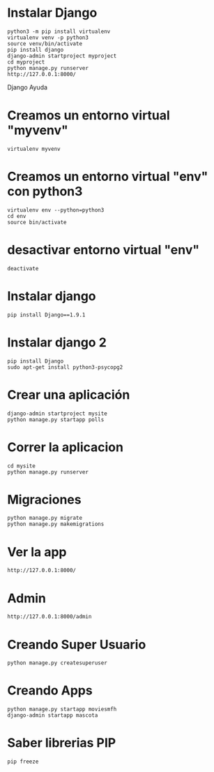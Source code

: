 # Instalar Django

```
python3 -m pip install virtualenv
virtualenv venv -p python3
source venv/bin/activate
pip install django
django-admin startproject myproject
cd myproject
python manage.py runserver
http://127.0.0.1:8000/
```

Django Ayuda
# Creamos un entorno virtual "myvenv"
```
virtualenv myvenv
```

# Creamos un entorno virtual "env" con python3
```
virtualenv env --python=python3
cd env
source bin/activate
```

# desactivar entorno virtual "env"
```
deactivate
```

# Instalar django
```
pip install Django==1.9.1
```

# Instalar django 2
```
pip install Django
sudo apt-get install python3-psycopg2
```


# Crear una aplicación
```
django-admin startproject mysite
python manage.py startapp polls
```

# Correr la aplicacion
```
cd mysite
python manage.py runserver
```

# Migraciones
```
python manage.py migrate
python manage.py makemigrations
```

# Ver la app
```
http://127.0.0.1:8000/
```

# Admin
```
http://127.0.0.1:8000/admin
```

# Creando Super Usuario
```
python manage.py createsuperuser
```
# Creando Apps 
```
python manage.py startapp moviesmfh
django-admin startapp mascota
```

# Saber librerias PIP
```
pip freeze
```
